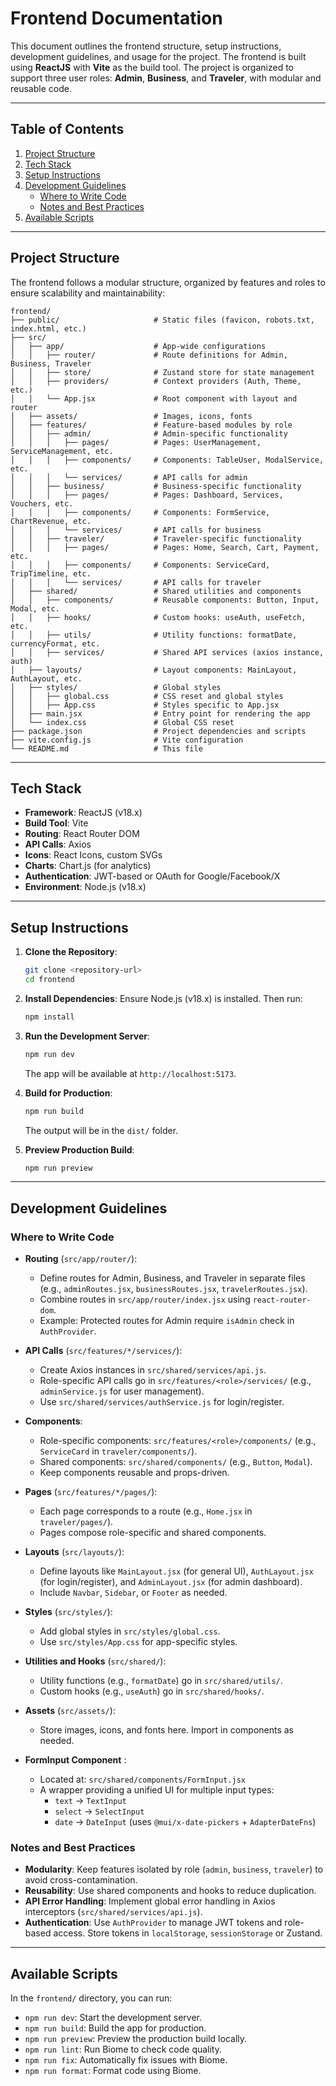 # Frontend Documentation

This document outlines the frontend structure, setup instructions, development guidelines, and usage for the project. The frontend is built using **ReactJS** with **Vite** as the build tool. The project is organized to support three user roles: **Admin**, **Business**, and **Traveler**, with modular and reusable code.

---

## Table of Contents

1. [Project Structure](#project-structure)
2. [Tech Stack](#tech-stack)
3. [Setup Instructions](#setup-instructions)
4. [Development Guidelines](#development-guidelines)
   - [Where to Write Code](#where-to-write-code)
   - [Notes and Best Practices](#notes-and-best-practices)
5. [Available Scripts](#available-scripts)

---

## Project Structure

The frontend follows a modular structure, organized by features and roles to ensure scalability and maintainability:

```
frontend/
├── public/                     # Static files (favicon, robots.txt, index.html, etc.)
├── src/
│   ├── app/                    # App-wide configurations
│   │   ├── router/             # Route definitions for Admin, Business, Traveler
│   │   ├── store/              # Zustand store for state management
│   │   ├── providers/          # Context providers (Auth, Theme, etc.)
│   │   └── App.jsx             # Root component with layout and router
│   ├── assets/                 # Images, icons, fonts
│   ├── features/               # Feature-based modules by role
│   │   ├── admin/              # Admin-specific functionality
│   │   │   ├── pages/          # Pages: UserManagement, ServiceManagement, etc.
│   │   │   ├── components/     # Components: TableUser, ModalService, etc.
│   │   │   └── services/       # API calls for admin
│   │   ├── business/           # Business-specific functionality
│   │   │   ├── pages/          # Pages: Dashboard, Services, Vouchers, etc.
│   │   │   ├── components/     # Components: FormService, ChartRevenue, etc.
│   │   │   └── services/       # API calls for business
│   │   ├── traveler/           # Traveler-specific functionality
│   │   │   ├── pages/          # Pages: Home, Search, Cart, Payment, etc.
│   │   │   ├── components/     # Components: ServiceCard, TripTimeline, etc.
│   │   │   └── services/       # API calls for traveler
│   ├── shared/                 # Shared utilities and components
│   │   ├── components/         # Reusable components: Button, Input, Modal, etc.
│   │   ├── hooks/              # Custom hooks: useAuth, useFetch, etc.
│   │   ├── utils/              # Utility functions: formatDate, currencyFormat, etc.
│   │   ├── services/           # Shared API services (axios instance, auth)
│   ├── layouts/                # Layout components: MainLayout, AuthLayout, etc.
│   ├── styles/                 # Global styles
│   │   ├── global.css          # CSS reset and global styles
│   │   ├── App.css             # Styles specific to App.jsx
│   ├── main.jsx                # Entry point for rendering the app
│   └── index.css               # Global CSS reset
├── package.json                # Project dependencies and scripts
├── vite.config.js              # Vite configuration
└── README.md                   # This file
```

---

## Tech Stack

- **Framework**: ReactJS (v18.x)
- **Build Tool**: Vite
- **Routing**: React Router DOM
- **API Calls**: Axios
- **Icons**: React Icons, custom SVGs
- **Charts**: Chart.js (for analytics)
- **Authentication**: JWT-based or OAuth for Google/Facebook/X
- **Environment**: Node.js (v18.x)

---

## Setup Instructions

1. **Clone the Repository**:

   ```bash
   git clone <repository-url>
   cd frontend
   ```

2. **Install Dependencies**:
   Ensure Node.js (v18.x) is installed. Then run:

   ```bash
   npm install
   ```

3. **Run the Development Server**:

   ```bash
   npm run dev
   ```

   The app will be available at `http://localhost:5173`.

4. **Build for Production**:

   ```bash
   npm run build
   ```

   The output will be in the `dist/` folder.

5. **Preview Production Build**:
   ```bash
   npm run preview
   ```

---

## Development Guidelines

### Where to Write Code

- **Routing** (`src/app/router/`):

  - Define routes for Admin, Business, and Traveler in separate files (e.g., `adminRoutes.jsx`, `businessRoutes.jsx`, `travelerRoutes.jsx`).
  - Combine routes in `src/app/router/index.jsx` using `react-router-dom`.
  - Example: Protected routes for Admin require `isAdmin` check in `AuthProvider`.

- **API Calls** (`src/features/*/services/`):

  - Create Axios instances in `src/shared/services/api.js`.
  - Role-specific API calls go in `src/features/<role>/services/` (e.g., `adminService.js` for user management).
  - Use `src/shared/services/authService.js` for login/register.

- **Components**:

  - Role-specific components: `src/features/<role>/components/` (e.g., `ServiceCard` in `traveler/components/`).
  - Shared components: `src/shared/components/` (e.g., `Button`, `Modal`).
  - Keep components reusable and props-driven.

- **Pages** (`src/features/*/pages/`):

  - Each page corresponds to a route (e.g., `Home.jsx` in `traveler/pages/`).
  - Pages compose role-specific and shared components.

- **Layouts** (`src/layouts/`):

  - Define layouts like `MainLayout.jsx` (for general UI), `AuthLayout.jsx` (for login/register), and `AdminLayout.jsx` (for admin dashboard).
  - Include `Navbar`, `Sidebar`, or `Footer` as needed.

- **Styles** (`src/styles/`):

  - Add global styles in `src/styles/global.css`.
  - Use `src/styles/App.css` for app-specific styles.

- **Utilities and Hooks** (`src/shared/`):

  - Utility functions (e.g., `formatDate`) go in `src/shared/utils/`.
  - Custom hooks (e.g., `useAuth`) go in `src/shared/hooks/`.

- **Assets** (`src/assets/`):

  - Store images, icons, and fonts here. Import in components as needed.

- **FormInput Component** :

  - Located at: `src/shared/components/FormInput.jsx`
  - A wrapper providing a unified UI for multiple input types:
    - `text` → `TextInput`
    - `select` → `SelectInput`
    - `date` → `DateInput` (uses `@mui/x-date-pickers` + `AdapterDateFns`)

### Notes and Best Practices

- **Modularity**: Keep features isolated by role (`admin`, `business`, `traveler`) to avoid cross-contamination.
- **Reusability**: Use shared components and hooks to reduce duplication.
- **API Error Handling**: Implement global error handling in Axios interceptors (`src/shared/services/api.js`).
- **Authentication**: Use `AuthProvider` to manage JWT tokens and role-based access. Store tokens in `localStorage`, `sessionStorage` or Zustand.

---

## Available Scripts

In the `frontend/` directory, you can run:

- `npm run dev`: Start the development server.
- `npm run build`: Build the app for production.
- `npm run preview`: Preview the production build locally.
- `npm run lint`: Run Biome to check code quality.
- `npm run fix`: Automatically fix issues with Biome.
- `npm run format`: Format code using Biome.
